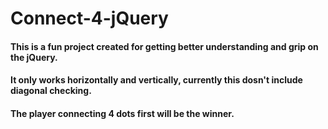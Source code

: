 # Connect-4-jQuery
#### This is a fun project created for getting better understanding and grip on the jQuery.
#### It only works horizontally and vertically, currently this dosn't include diagonal checking.
#### The player connecting 4 dots first will be the winner.

[](https://github.com/meetpatel1311/Connect-4-jQuery/blob/main/images/Screenshot%20from%202021-05-26%2023-18-20.png)

[](https://github.com/meetpatel1311/Connect-4-jQuery/blob/main/images/Screenshot%20from%202021-05-26%2023-20-22.png)

[](https://github.com/meetpatel1311/Connect-4-jQuery/blob/main/images/Screenshot%20from%202021-05-26%2023-18-39.png)

[](https://github.com/meetpatel1311/Connect-4-jQuery/blob/main/images/Screenshot%20from%202021-05-26%2023-19-17.png)



